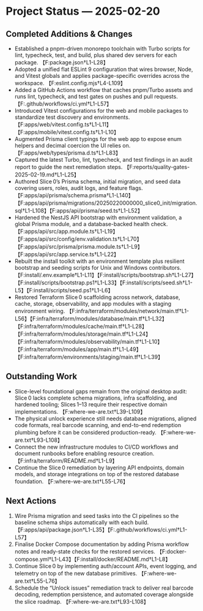 # Project Status — 2025-02-20

## Completed Additions & Changes
- Established a pnpm-driven monorepo toolchain with Turbo scripts for lint, typecheck, test, and build, plus shared dev servers for each package. 【F:package.json†L1-L28】
- Adopted a unified flat ESLint 9 configuration that wires browser, Node, and Vitest globals and applies package-specific overrides across the workspace. 【F:eslint.config.mjs†L4-L109】
- Added a GitHub Actions workflow that caches pnpm/Turbo assets and runs lint, typecheck, and test gates on pushes and pull requests. 【F:.github/workflows/ci.yml†L1-L57】
- Introduced Vitest configurations for the web and mobile packages to standardize test discovery and environments. 【F:apps/web/vitest.config.ts†L1-L11】【F:apps/mobile/vitest.config.ts†L1-L10】
- Augmented Prisma client typings for the web app to expose enum helpers and decimal coercion the UI relies on. 【F:apps/web/types/prisma.d.ts†L1-L83】
- Captured the latest Turbo, lint, typecheck, and test findings in an audit report to guide the next remediation steps. 【F:reports/quality-gates-2025-02-19.md†L1-L25】
- Authored Slice 0’s Prisma schema, initial migration, and seed data covering users, roles, audit logs, and feature flags. 【F:apps/api/prisma/schema.prisma†L1-L140】【F:apps/api/prisma/migrations/20250220000000_slice0_init/migration.sql†L1-L108】【F:apps/api/prisma/seed.ts†L1-L52】
- Hardened the NestJS API bootstrap with environment validation, a global Prisma module, and a database-backed health check. 【F:apps/api/src/app.module.ts†L1-L19】【F:apps/api/src/config/env.validation.ts†L1-L70】【F:apps/api/src/prisma/prisma.module.ts†L1-L9】【F:apps/api/src/app.service.ts†L1-L22】
- Rebuilt the install toolkit with an environment template plus resilient bootstrap and seeding scripts for Unix and Windows contributors. 【F:install/.env.example†L1-L11】【F:install/scripts/bootstrap.sh†L1-L27】【F:install/scripts/bootstrap.ps1†L1-L33】【F:install/scripts/seed.sh†L1-L5】【F:install/scripts/seed.ps1†L1-L6】
- Restored Terraform Slice 0 scaffolding across network, database, cache, storage, observability, and app modules with a staging environment wiring. 【F:infra/terraform/modules/network/main.tf†L1-L56】【F:infra/terraform/modules/database/main.tf†L1-L32】【F:infra/terraform/modules/cache/main.tf†L1-L28】【F:infra/terraform/modules/storage/main.tf†L1-L24】【F:infra/terraform/modules/observability/main.tf†L1-L10】【F:infra/terraform/modules/app/main.tf†L1-L49】【F:infra/terraform/environments/staging/main.tf†L1-L39】

## Outstanding Work
- Slice-level foundational gaps remain from the original desktop audit: Slice 0 lacks complete schema migrations, infra scaffolding, and hardened tooling; Slices 1–13 require their respective domain implementations. 【F:where-we-are.txt†L39-L109】
- The physical unlock experience still needs database migrations, aligned code formats, real barcode scanning, and end-to-end redemption plumbing before it can be considered production-ready. 【F:where-we-are.txt†L93-L108】
- Connect the new infrastructure modules to CI/CD workflows and document runbooks before enabling resource creation. 【F:infra/terraform/README.md†L1-L9】
- Continue the Slice 0 remediation by layering API endpoints, domain models, and storage integrations on top of the restored database foundation. 【F:where-we-are.txt†L55-L76】

## Next Actions
1. Wire Prisma migration and seed tasks into the CI pipelines so the baseline schema ships automatically with each build. 【F:apps/api/package.json†L1-L35】【F:.github/workflows/ci.yml†L1-L57】
2. Finalise Docker Compose documentation by adding Prisma workflow notes and ready-state checks for the restored services. 【F:docker-compose.yml†L1-L43】【F:install/docker/README.md†L1-L8】
3. Continue Slice 0 by implementing auth/account APIs, event logging, and telemetry on top of the new database primitives. 【F:where-we-are.txt†L55-L76】
4. Schedule the “Unlock issues” remediation track to deliver real barcode decoding, redemption persistence, and automated coverage alongside the slice roadmap. 【F:where-we-are.txt†L93-L108】
